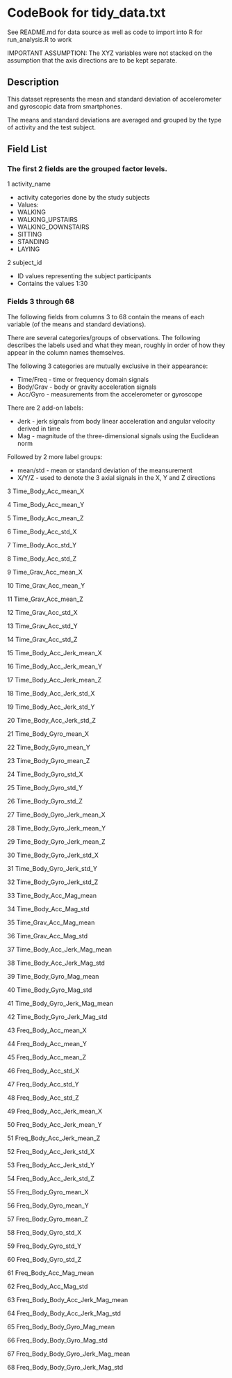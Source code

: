 # CodeBook for tidy_data.txt

See README.md for data source as well as code to import into R for run_analysis.R to work

IMPORTANT ASSUMPTION: The XYZ variables were not stacked on the assumption that the axis directions are to be kept separate.

## Description

This dataset represents the mean and standard deviation of accelerometer and gyroscopic data from smartphones.

The means and standard deviations are averaged and grouped by the type of activity and the test subject.

## Field List

### The first 2 fields are the grouped factor levels.
1 activity_name
* activity categories done by the study subjects
* Values:
* WALKING
* WALKING_UPSTAIRS
* WALKING_DOWNSTAIRS
* SITTING
* STANDING
* LAYING

2 subject_id
* ID values representing the subject participants
* Contains the values 1:30


### Fields 3 through 68
The following fields from columns 3 to 68 contain the means of each variable (of the means and standard deviations).

There are several categories/groups of observations. The following describes the labels used and what they mean, roughly in order of how they appear in the column names themselves.

The following 3 categories are mutually exclusive in their appearance:
* Time/Freq - time or frequency domain signals
* Body/Grav - body or gravity acceleration signals
* Acc/Gyro - measurements from the accelerometer or gyroscope

There are 2 add-on labels:
* Jerk - jerk signals from body linear acceleration and angular velocity derived in time
* Mag - magnitude of the three-dimensional signals using the Euclidean norm

Followed by 2 more label groups:
* mean/std - mean or standard deviation of the meansurement
* X/Y/Z - used to denote the 3 axial signals in the X, Y and Z directions

3 Time_Body_Acc_mean_X

4 Time_Body_Acc_mean_Y

5 Time_Body_Acc_mean_Z

6 Time_Body_Acc_std_X

7 Time_Body_Acc_std_Y

8 Time_Body_Acc_std_Z

9 Time_Grav_Acc_mean_X

10 Time_Grav_Acc_mean_Y

11 Time_Grav_Acc_mean_Z

12 Time_Grav_Acc_std_X

13 Time_Grav_Acc_std_Y

14 Time_Grav_Acc_std_Z

15 Time_Body_Acc_Jerk_mean_X

16 Time_Body_Acc_Jerk_mean_Y

17 Time_Body_Acc_Jerk_mean_Z

18 Time_Body_Acc_Jerk_std_X

19 Time_Body_Acc_Jerk_std_Y

20 Time_Body_Acc_Jerk_std_Z

21 Time_Body_Gyro_mean_X

22 Time_Body_Gyro_mean_Y

23 Time_Body_Gyro_mean_Z

24 Time_Body_Gyro_std_X

25 Time_Body_Gyro_std_Y

26 Time_Body_Gyro_std_Z

27 Time_Body_Gyro_Jerk_mean_X

28 Time_Body_Gyro_Jerk_mean_Y

29 Time_Body_Gyro_Jerk_mean_Z

30 Time_Body_Gyro_Jerk_std_X

31 Time_Body_Gyro_Jerk_std_Y

32 Time_Body_Gyro_Jerk_std_Z

33 Time_Body_Acc_Mag_mean

34 Time_Body_Acc_Mag_std

35 Time_Grav_Acc_Mag_mean

36 Time_Grav_Acc_Mag_std

37 Time_Body_Acc_Jerk_Mag_mean

38 Time_Body_Acc_Jerk_Mag_std

39 Time_Body_Gyro_Mag_mean

40 Time_Body_Gyro_Mag_std

41 Time_Body_Gyro_Jerk_Mag_mean

42 Time_Body_Gyro_Jerk_Mag_std

43 Freq_Body_Acc_mean_X

44 Freq_Body_Acc_mean_Y

45 Freq_Body_Acc_mean_Z

46 Freq_Body_Acc_std_X

47 Freq_Body_Acc_std_Y

48 Freq_Body_Acc_std_Z

49 Freq_Body_Acc_Jerk_mean_X

50 Freq_Body_Acc_Jerk_mean_Y

51 Freq_Body_Acc_Jerk_mean_Z

52 Freq_Body_Acc_Jerk_std_X

53 Freq_Body_Acc_Jerk_std_Y

54 Freq_Body_Acc_Jerk_std_Z

55 Freq_Body_Gyro_mean_X

56 Freq_Body_Gyro_mean_Y

57 Freq_Body_Gyro_mean_Z

58 Freq_Body_Gyro_std_X

59 Freq_Body_Gyro_std_Y

60 Freq_Body_Gyro_std_Z

61 Freq_Body_Acc_Mag_mean

62 Freq_Body_Acc_Mag_std

63 Freq_Body_Body_Acc_Jerk_Mag_mean

64 Freq_Body_Body_Acc_Jerk_Mag_std

65 Freq_Body_Body_Gyro_Mag_mean

66 Freq_Body_Body_Gyro_Mag_std

67 Freq_Body_Body_Gyro_Jerk_Mag_mean

68 Freq_Body_Body_Gyro_Jerk_Mag_std